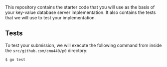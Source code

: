 This repository contains the starter code that you will use as the basis of your key-value database server
implementation. It also contains the tests that we will use to test your implementation.

## Tests

To test your submission, we will execute the following command from inside the
`src/github.com/cmu440/p0` directory:

```sh
$ go test
```
